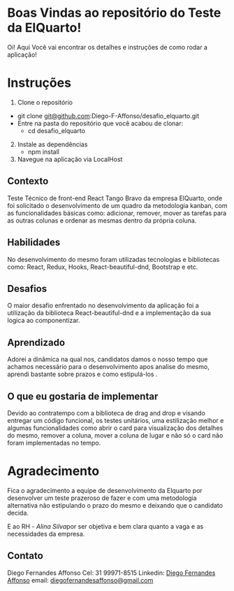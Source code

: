 # Boas Vindas ao repositório do Teste da ElQuarto!

Oi! Aqui Você vai encontrar os detalhes e instruções de como rodar a aplicação!

# Instruções

1.  Clone o repositório

- git clone git@github.com:Diego-F-Affonso/desafio_elquarto.git
- Entre na pasta do repositório que você acabou de clonar:
  - cd desafio_elquarto

2.  Instale as dependências
    - npm install
3.  Navegue na aplicação via LocalHost

## Contexto

Teste Técnico de front-end React Tango Bravo da empresa ElQuarto, onde foi solicitado o desenvolvimento de um quadro da metodologia kanban, com as funcionalidades básicas como: adicionar, remover, mover as tarefas para as outras colunas e ordenar as mesmas dentro da própria coluna.

## Habilidades

No desenvolvimento do mesmo foram utilizadas tecnologias e bibliotecas como: React, Redux, Hooks, React-beautiful-dnd, Bootstrap e etc.

## Desafios

O maior desafio enfrentado no desenvolvimento da aplicação foi a utilização da biblioteca React-beautiful-dnd e a implementação da sua logica ao componentizar.

## Aprendizado

Adorei a dinâmica na qual nos, candidatos damos o nosso tempo que achamos necessário para o desenvolvimento apos analise do mesmo, aprendi bastante sobre prazos e como estipulá-los .

## O que eu gostaria de implementar

Devido ao contratempo com a biblioteca de drag and drop e visando entregar um código funcional, os testes unitários, uma estilização melhor e algumas funcionalidades como abrir o card para visualização dos detalhes do mesmo, remover a coluna, mover a coluna de lugar e não só o card não foram implementadas no tempo.

# Agradecimento

Fica o agradecimento a equipe de desenvolvimento da Elquarto por desenvolver um teste prazeroso de fazer e com uma metodologia alternativa não estipulando o prazo do mesmo e deixando que o candidato decida.

E ao RH - *Alina Silva*por ser objetiva e bem clara quanto a vaga e as necessidades da empresa.

## Contato

Diego Fernandes Affonso
Cel: 31 99971-8515
Linkedin: [Diego Fernandes Affonso](https://www.linkedin.com/in/diegofernandesaffonso/)
email: diegofernandesaffonso@gmail.com
